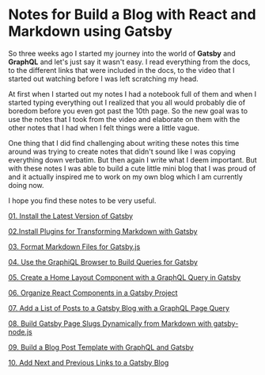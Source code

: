 # Notes for Build a Blog with React and Markdown using Gatsby

So three weeks ago I started my journey into the world of **Gatsby** and **GraphQL** and let's just say it wasn't easy. I read everything from the docs, to the different links that were included in the docs, to the video that I started out watching before I was left scratching my head.

At first when I started out my notes I had a notebook full of them and when I started typing everything out I realized that you all would probably die of boredom before you even got past the 10th page. So the new goal was to use the notes that I took from the video and elaborate on them with the other notes that I had when I felt things were a little vague.

One thing that I did find challenging about writing these notes this time around was trying to create notes that didn't sound like I was copying everything down verbatim. But then again I write what I deem important. But with these notes I was able to build a cute little mini blog that I was proud of and it actually inspired me to work on my own blog which I am currently doing now.

I hope you find these notes to be very useful.

[01. Install the Latest Version of Gatsby](lessons/01-install-the-lastest-version-of-gatsby.md)

[02.Install Plugins for Transforming Markdown with Gatsby](lessons/02-install-plugins-for-transforming-markdown-with-gatsby.md)

[03. Format Markdown Files for Gatsby.js](lessons/03-format-markdown-files-for-gatsby-js.md)

[04. Use the GraphiQL Browser to Build Queries for Gatsby](lessons/04-use-the-graphiql-browser-to-build-queries-for-gatbsy.md)

[05. Create a Home Layout Component with a GraphQL Query in Gatsby](lessons/05-create-a-home-layout-with-a-graphql-query-in-gatsby.md)

[06. Organize React Components in a Gatsby Project](lessons/06-organize-react-components-in-a-gatsby-project.md)

[07. Add a List of Posts to a Gatsby Blog with a GraphQL Page Query](lessons/07-add-a-list-of-posts-to-a-gatsby-blog-with-graphql-page-query.md)

[08. Build Gatsby Page Slugs Dynamically from Markdown with gatsby-node.js](lessons/08-build-gatsby-page-slugs-dynamically-from-markdown-with-gatsby-node-js.md)

[09. Build a Blog Post Template with GraphQL and Gatsby](lessons/09-build-a-blog-post-template-with-graphql-and-gatsby.md)

[10. Add Next and Previous Links to a Gatsby Blog](lessons/10-add-next-and-previous-links-to-a-gatsby-blog.md)
